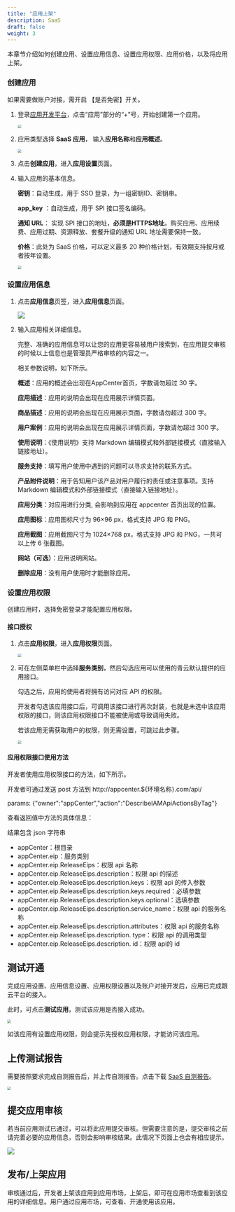 ```yaml
---
title: "应用上架"
description: SaaS
draft: false
weight: 3
---
```


本章节介绍如何创建应用、设置应用信息、设置应用权限、应用价格，以及将应用上架。

### 创建应用

如果需要做账户对接，需开启 【是否免密】开关。

1. 登录[应用开发平台](https://appcenter.qingcloud.com/developer/)，点击“应用”部分的“+”号，开始创建第一个应用。

   <img src="/appcenter/dev-platform/_images/um_app_devop.png" style="zoom:50%;" />

2. 应用类型选择 **SaaS 应用**， 输入**应用名称**和**应用概述**。

   <img src="/appcenter/dev-platform/_images/um_app_create.png" style="zoom:50%;" />

3. 点击**创建应用**，进入**应用设置**页面。

4. 输入应用的基本信息。

   **密钥**：自动生成，用于 SSO 登录，为一组密钥ID、密钥串。

   **app_key** ：自动生成，用于 SPI 接口签名编码。

   **通知 URL**： 实现 SPI 接口的地址，**必须是HTTPS地址**。购买应用、应用续费、应用过期、资源释放、套餐升级的通知 URL 地址需要保持一致。

   **价格**：此处为 SaaS 价格，可以定义最多 20 种价格计划，有效期支持按月或者按年设置。

   <img src="/appcenter/dev-platform/_images/um_app_set.png" style="zoom:50%;" />

### 设置应用信息

1. 点击**应用信息**页签，进入**应用信息**页面。

   ![](/appcenter/dev-platform/_images/um_app_info01.png)

2. 输入应用相关详细信息。

   完整、准确的应用信息可以让您的应用更容易被用户搜索到，在应用提交审核的时候以上信息也是管理员严格审核的内容之一。

   相关参数说明，如下所示。

   **概述**：应用的概述会出现在AppCenter首页，字数请勿超过 30 字。

   **应用描述**：应用的说明会出现在应用展示详情页面。

   **商品描述**：应用的说明会出现在应用展示页面，字数请勿超过 300 字。

   **用户案例**：应用的说明会出现在应用展示详情页面，字数请勿超过 300 字。

   **使用说明**：《使用说明》支持 Markdown 编辑模式和外部链接模式（直接输入链接地址）。

   **服务支持**：填写用户使用中遇到的问题可以寻求支持的联系方式。

   **产品附件说明**：用于告知用户该产品对用户履行的责任或注意事项。支持 Markdown 编辑模式和外部链接模式（直接输入链接地址）。

   **应用分类**：对应用进行分类, 会影响到应用在 appcenter 首页出现的位置。

   **应用图标**：应用图标尺寸为 96×96 px，格式支持 JPG 和 PNG。

   **应用截图**：应用截图尺寸为 1024×768 px，格式支持 JPG 和 PNG，一共可以上传 6 张截图。

   **网站（可选）**：应用说明网站。

   **删除应用**：没有用户使用时才能删除应用。

### 设置应用权限

创建应用时，选择免密登录才能配置应用权限。

#### 接口授权

1. 点击**应用权限**，进入**应用权限**页面。

   <img src="/appcenter/dev-platform/_images/um_app_auth.png" style="zoom:50%;" />

2. 可在左侧菜单栏中选择**服务类别**，然后勾选应用可以使用的青云默认提供的应用接口。

   勾选之后，应用的使用者将拥有访问对应 API 的权限。

   开发者勾选该应用接口后，可调用该接口进行再次封装，也就是未选中该应用权限的接口，则该应用权限接口不能被使用或导致调用失败。

   若该应用无需获取用户的权限，则无需设置，可跳过此步骤。

   <img src="/appcenter/dev-platform/_images/um_app_auth_choose.png" style="zoom:50%;" />

#### 应用权限接口使用方法

开发者使用应用权限接口的方法，如下所示。

开发者可通过发送 post 方法到 http://appcenter.${环境名称}.com/api/

params: {"owner":"appCenter","action":"DescribeIAMApiActionsByTag"}

查看返回值中方法的具体信息：

结果包含 json 字符串

- appCenter：根目录
- appCenter.eip：服务类别
- appCenter.eip.ReleaseEips：权限 api 名称
- appCenter.eip.ReleaseEips.description：权限 api 的描述
- appCenter.eip.ReleaseEips.description.keys：权限 api 的传入参数
- appCenter.eip.ReleaseEips.description.keys.required：必填参数
- appCenter.eip.ReleaseEips.description.keys.optional：选填参数
- appCenter.eip.ReleaseEips.description.service_name：权限 api 的服务名称
- appCenter.eip.ReleaseEips.description.attributes：权限 api 的服务名称
- appCenter.eip.ReleaseEips.description. type：权限 api 的调用类型
- appCenter.eip.ReleaseEips.description. id：权限 api的 id

## 测试开通

完成应用设置、应用信息设置、应用权限设置以及账户对接开发后，应用已完成跟云平台的接入。

此时，可点击**测试应用**，测试该应用是否接入成功。

<img src="/appcenter/dev-platform/_images/um_app_testing.png" style="zoom:50%;" />

如该应用有设置应用权限，则会提示先授权应用权限，才能访问该应用。

## 上传测试报告

需要按照要求完成自测报告后，并上传自测报告。点击下载 [SaaS 自测报告](https://marketplace.pek3a.qingstor.com/Self-testReport/SaaS%E5%BA%94%E7%94%A8%E5%BC%80%E5%8F%91%E8%80%85%E8%87%AA%E6%B5%8B%E6%8A%A5%E5%91%8AV0.1.docx)。

<img src="/appcenter/dev-platform/_images/um_saas_selftest.png" style="zoom:50%;" />

## 提交应用审核

若当前应用测试已通过，可以将此应用提交审核。但需要注意的是，提交审核之前请完善必要的应用信息，否则会影响审核结果。此情况下页面上也会有相应提示。

![](/appcenter/dev-platform/_images/um_app_review.png)

## 发布/上架应用

审核通过后，开发者上架该应用到应用市场，上架后，即可在应用市场查看到该应用的详细信息。用户通过应用市场，可查看、开通使用该应用。